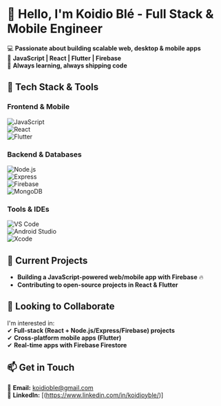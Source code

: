 # 👋 Hello, I'm Koidio Blé - Full Stack & Mobile Engineer  

💻 **Passionate about building scalable web, desktop & mobile apps**  
🚀 **JavaScript | React | Flutter | Firebase**  
🌱 **Always learning, always shipping code**  

## 🔧 **Tech Stack & Tools**  

### **Frontend & Mobile**  
![JavaScript](https://img.shields.io/badge/-JavaScript-F7DF1E?style=flat&logo=javascript&logoColor=black)  
![React](https://img.shields.io/badge/-React-61DAFB?style=flat&logo=react&logoColor=black)  
![Flutter](https://img.shields.io/badge/-Flutter-02569B?style=flat&logo=flutter&logoColor=white)  

### **Backend & Databases**  
![Node.js](https://img.shields.io/badge/-Node.js-339933?style=flat&logo=node.js&logoColor=white)  
![Express](https://img.shields.io/badge/-Express-000000?style=flat&logo=express&logoColor=white)  
![Firebase](https://img.shields.io/badge/-Firebase-FFCA28?style=flat&logo=firebase&logoColor=black)  
![MongoDB](https://img.shields.io/badge/-MongoDB-47A248?style=flat&logo=mongodb&logoColor=white)  

### **Tools & IDEs**  
![VS Code](https://img.shields.io/badge/-VS%20Code-007ACC?style=flat&logo=visual-studio-code&logoColor=white)  
![Android Studio](https://img.shields.io/badge/-Android%20Studio-3DDC84?style=flat&logo=android-studio&logoColor=white)  
![Xcode](https://img.shields.io/badge/-Xcode-147EFB?style=flat&logo=xcode&logoColor=white)  

## 🚀 **Current Projects**  
- **Building a JavaScript-powered web/mobile app with Firebase** 🔥  
- **Contributing to open-source projects in React & Flutter**  

## 🤝 **Looking to Collaborate**  
I'm interested in:  
✔ **Full-stack (React + Node.js/Express/Firebase) projects**  
✔ **Cross-platform mobile apps (Flutter)**  
✔ **Real-time apps with Firebase Firestore**  

## 📫 **Get in Touch**  
📧 **Email:** [koidioble@gmail.com](mailto:koidioble@gmail.com)  
🔗 **LinkedIn:** [(https://www.linkedin.com/in/koidioyble/)] 

<!---
koidioble/koidioble is a ✨ special ✨ repository because its `README.md` (this file) appears on your GitHub profile.
--->

